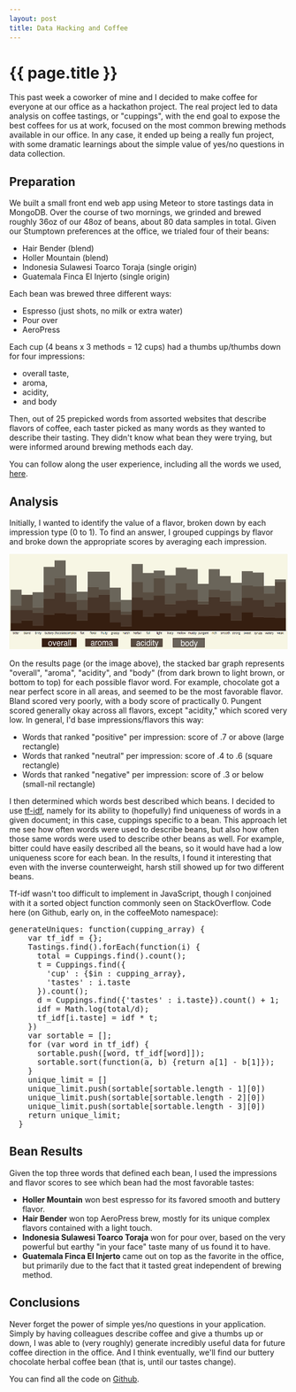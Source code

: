 ```yaml
---
layout: post
title: Data Hacking and Coffee
---
```


{{ page.title }}
================
This past week a coworker of mine and I decided to make coffee for everyone at our office as a hackathon project. The real project led to data analysis on coffee tastings, or "cuppings", with the end goal to expose the best coffees for us at work, focused on the most common brewing methods available in our office. In any case, it ended up being a really fun project, with some dramatic learnings about the simple value of yes/no questions in data collection.

Preparation
-----------
We built a small front end web app using Meteor to store tastings data in MongoDB. Over the course of two mornings, we grinded and brewed roughly 36oz of our 48oz of beans, about 80 data samples in total. Given our Stumptown preferences at the office, we trialed four of their beans:

* Hair Bender (blend) 
* Holler Mountain (blend) 
* Indonesia Sulawesi Toarco Toraja (single origin)
* Guatemala Finca El Injerto (single origin)

Each bean was brewed three different ways:

* Espresso (just shots, no milk or extra water)
* Pour over
* AeroPress

Each cup (4 beans x 3 methods = 12 cups) had a thumbs up/thumbs down for four impressions:

* overall taste,
* aroma,
* acidity,
* and body


Then, out of 25 prepicked words from assorted websites that describe flavors of coffee, each taster picked as many words as they wanted to describe their tasting. They didn't know what bean they were trying, but were informed around brewing methods each day.

You can follow along the user experience, including all the words we used, <a href="http://coffeemoto.meteor.com">here</a>.

Analysis
--------------------------
Initially, I wanted to identify the value of a flavor, broken down by each impression type (0 to 1). To find an answer, I grouped cuppings by flavor and broke down the appropriate scores by averaging each impression. 

<a href="/public/images/cuppings_data.png"> <img src="/public/images/cuppings_data.png" width="550" height="172" /> </a>

On the results page (or the image above), the stacked bar graph represents "overall", "aroma", "acidity", and "body" (from dark brown to light brown, or bottom to top) for each possible flavor word. For example, chocolate got a near perfect score in all areas, and seemed to be the most favorable flavor. Bland scored very poorly, with a body score of practically 0. Pungent scored generally okay across all flavors, except "acidity," which scored very low. In general, I'd base impressions/flavors this way:

* Words that ranked "positive" per impression: score of .7 or above (large rectangle)
* Words that ranked "neutral" per impression: score of .4 to .6 (square rectangle)
* Words that ranked "negative" per impression: score of .3 or below (small-nil rectangle)


I then determined which words best described which beans. I decided to use <a href="http://en.wikipedia.org/wiki/Tf%E2%80%93idf">tf-idf</a>, namely for its ability to (hopefully) find uniqueness of words in a given document; in this case, cuppings specific to a bean. This approach let me see how often words were used to describe beans, but also how often those same words were used to describe other beans as well. For example, bitter could have easily described all the beans, so it would have had a low uniqueness score for each bean. In the results, I found it interesting that even with the inverse counterweight, harsh still showed up for two different beans.

Tf-idf wasn't too difficult to implement in JavaScript, though I conjoined with it a sorted object function commonly seen on StackOverflow. Code here (on Github, early on, in the coffeeMoto namespace):
<pre>generateUniques: function(cupping_array) {
    var tf_idf = {};
    Tastings.find().forEach(function(i) {
      total = Cuppings.find().count();
      t = Cuppings.find({
        'cup' : {$in : cupping_array},
        'tastes' : i.taste
      }).count();
      d = Cuppings.find({'tastes' : i.taste}).count() + 1;
      idf = Math.log(total/d);
      tf_idf[i.taste] = idf * t;
    })
    var sortable = [];
    for (var word in tf_idf) {
      sortable.push([word, tf_idf[word]]);
      sortable.sort(function(a, b) {return a[1] - b[1]});
    }
    unique_limit = []
    unique_limit.push(sortable[sortable.length - 1][0])
    unique_limit.push(sortable[sortable.length - 2][0])
    unique_limit.push(sortable[sortable.length - 3][0])
    return unique_limit;
  }
</pre>

Bean Results
------------

Given the top three words that defined each bean, I used the impressions and flavor scores to see which bean had the most favorable tastes:
* **Holler Mountain** won best espresso for its favored smooth and buttery flavor.
* **Hair Bender** won top AeroPress brew, mostly for its unique complex flavors contained with a light touch.
* **Indonesia Sulawesi Toarco Toraja** won for pour over, based on the very powerful but earthy "in your face" taste many of us found it to have.
* **Guatemala Finca El Injerto** came out on top as the favorite in the office, but primarily due to the fact that it tasted great independent of brewing method.


Conclusions
-----------

Never forget the power of simple yes/no questions in your application. Simply by having colleagues describe coffee and give a thumbs up or down, I was able to (very roughly) generate incredibly useful data for future coffee direction in the office. And I think eventually, we'll find our buttery chocolate herbal coffee bean (that is, until our tastes change).

You can find all the code on <a href="http://www.github.com/podopie/coffeemoto">Github</a>.